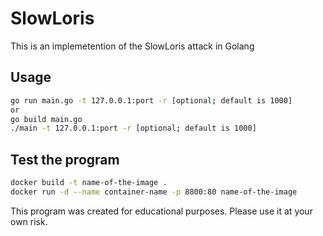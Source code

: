 # SlowLoris
This is an implemetention of the SlowLoris attack in Golang

## Usage 
```bash
go run main.go -t 127.0.0.1:port -r [optional; default is 1000]
or 
go build main.go
./main -t 127.0.0.1:port -r [optional; default is 1000]
```

## Test the program
```bash
docker build -t name-of-the-image .
docker run -d --name container-name -p 8800:80 name-of-the-image
```

This program was created for educational purposes. Please use it at your own risk.